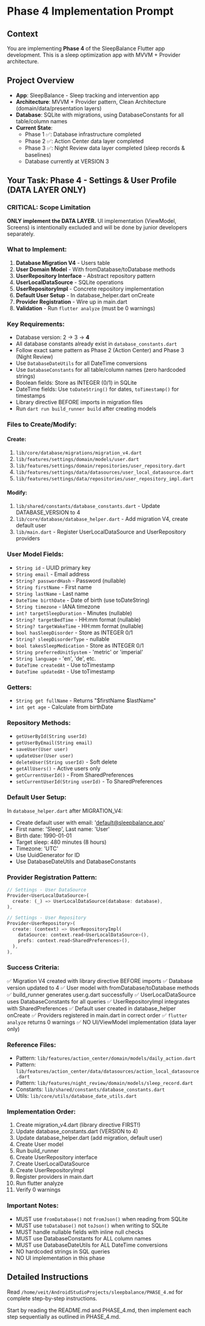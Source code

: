# Phase 4 Implementation Prompt

## Context
You are implementing **Phase 4** of the SleepBalance Flutter app development. This is a sleep optimization app with MVVM + Provider architecture.

## Project Overview
- **App**: SleepBalance - Sleep tracking and intervention app
- **Architecture**: MVVM + Provider pattern, Clean Architecture (domain/data/presentation layers)
- **Database**: SQLite with migrations, using DatabaseConstants for all table/column names
- **Current State**:
  - Phase 1 ✅: Database infrastructure completed
  - Phase 2 ✅: Action Center data layer completed
  - Phase 3 ✅: Night Review data layer completed (sleep records & baselines)
  - Database currently at VERSION 3

## Your Task: Phase 4 - Settings & User Profile (DATA LAYER ONLY)

### CRITICAL: Scope Limitation
**ONLY implement the DATA LAYER.** UI implementation (ViewModel, Screens) is intentionally excluded and will be done by junior developers separately.

### What to Implement:
1. **Database Migration V4** - Users table
2. **User Domain Model** - With fromDatabase/toDatabase methods
3. **UserRepository Interface** - Abstract repository pattern
4. **UserLocalDataSource** - SQLite operations
5. **UserRepositoryImpl** - Concrete repository implementation
6. **Default User Setup** - In database_helper.dart onCreate
7. **Provider Registration** - Wire up in main.dart
8. **Validation** - Run `flutter analyze` (must be 0 warnings)

### Key Requirements:
- Database version: 2 → 3 → **4**
- All database constants already exist in `database_constants.dart`
- Follow exact same pattern as Phase 2 (Action Center) and Phase 3 (Night Review)
- Use `DatabaseDateUtils` for all DateTime conversions
- Use `DatabaseConstants` for all table/column names (zero hardcoded strings)
- Boolean fields: Store as INTEGER (0/1) in SQLite
- DateTime fields: Use `toDateString()` for dates, `toTimestamp()` for timestamps
- Library directive BEFORE imports in migration files
- Run `dart run build_runner build` after creating models

### Files to Create/Modify:

#### Create:
1. `lib/core/database/migrations/migration_v4.dart`
2. `lib/features/settings/domain/models/user.dart`
3. `lib/features/settings/domain/repositories/user_repository.dart`
4. `lib/features/settings/data/datasources/user_local_datasource.dart`
5. `lib/features/settings/data/repositories/user_repository_impl.dart`

#### Modify:
1. `lib/shared/constants/database_constants.dart` - Update DATABASE_VERSION to 4
2. `lib/core/database/database_helper.dart` - Add migration V4, create default user
3. `lib/main.dart` - Register UserLocalDataSource and UserRepository providers

### User Model Fields:
- `String id` - UUID primary key
- `String email` - Email address
- `String? passwordHash` - Password (nullable)
- `String firstName` - First name
- `String lastName` - Last name
- `DateTime birthDate` - Date of birth (use toDateString)
- `String timezone` - IANA timezone
- `int? targetSleepDuration` - Minutes (nullable)
- `String? targetBedTime` - HH:mm format (nullable)
- `String? targetWakeTime` - HH:mm format (nullable)
- `bool hasSleepDisorder` - Store as INTEGER 0/1
- `String? sleepDisorderType` - nullable
- `bool takesSleepMedication` - Store as INTEGER 0/1
- `String preferredUnitSystem` - 'metric' or 'imperial'
- `String language` - 'en', 'de', etc.
- `DateTime createdAt` - Use toTimestamp
- `DateTime updatedAt` - Use toTimestamp

### Getters:
- `String get fullName` - Returns "$firstName $lastName"
- `int get age` - Calculate from birthDate

### Repository Methods:
- `getUserById(String userId)`
- `getUserByEmail(String email)`
- `saveUser(User user)`
- `updateUser(User user)`
- `deleteUser(String userId)` - Soft delete
- `getAllUsers()` - Active users only
- `getCurrentUserId()` - From SharedPreferences
- `setCurrentUserId(String userId)` - To SharedPreferences

### Default User Setup:
In `database_helper.dart` after MIGRATION_V4:
- Create default user with email: 'default@sleepbalance.app'
- First name: 'Sleep', Last name: 'User'
- Birth date: 1990-01-01
- Target sleep: 480 minutes (8 hours)
- Timezone: 'UTC'
- Use UuidGenerator for ID
- Use DatabaseDateUtils and DatabaseConstants

### Provider Registration Pattern:
```dart
// Settings - User DataSource
Provider<UserLocalDataSource>(
  create: (_) => UserLocalDataSource(database: database),
),

// Settings - User Repository
Provider<UserRepository>(
  create: (context) => UserRepositoryImpl(
    dataSource: context.read<UserLocalDataSource>(),
    prefs: context.read<SharedPreferences>(),
  ),
),
```

### Success Criteria:
✅ Migration V4 created with library directive BEFORE imports
✅ Database version updated to 4
✅ User model with fromDatabase/toDatabase methods
✅ build_runner generates user.g.dart successfully
✅ UserLocalDataSource uses DatabaseConstants for all queries
✅ UserRepositoryImpl integrates with SharedPreferences
✅ Default user created in database_helper onCreate
✅ Providers registered in main.dart in correct order
✅ `flutter analyze` returns 0 warnings
✅ NO UI/ViewModel implementation (data layer only)

### Reference Files:
- Pattern: `lib/features/action_center/domain/models/daily_action.dart`
- Pattern: `lib/features/action_center/data/datasources/action_local_datasource.dart`
- Pattern: `lib/features/night_review/domain/models/sleep_record.dart`
- Constants: `lib/shared/constants/database_constants.dart`
- Utils: `lib/core/utils/database_date_utils.dart`

### Implementation Order:
1. Create migration_v4.dart (library directive FIRST!)
2. Update database_constants.dart (VERSION to 4)
3. Update database_helper.dart (add migration, default user)
4. Create User model
5. Run build_runner
6. Create UserRepository interface
7. Create UserLocalDataSource
8. Create UserRepositoryImpl
9. Register providers in main.dart
10. Run flutter analyze
11. Verify 0 warnings

### Important Notes:
- MUST use `fromDatabase()` not `fromJson()` when reading from SQLite
- MUST use `toDatabase()` not `toJson()` when writing to SQLite
- MUST handle nullable fields with inline null checks
- MUST use DatabaseConstants for ALL column names
- MUST use DatabaseDateUtils for ALL DateTime conversions
- NO hardcoded strings in SQL queries
- NO UI implementation in this phase

## Detailed Instructions
Read `/home/veit/AndroidStudioProjects/sleepbalance/PHASE_4.md` for complete step-by-step instructions.

Start by reading the README.md and PHASE_4.md, then implement each step sequentially as outlined in PHASE_4.md.
